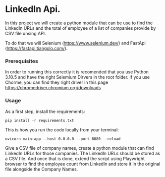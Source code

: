# LinkedIn Api.
In this project we will create a python module that can be use to find the LinkedIn URLs and the total of employee of a list of companies provide by CSV file unsing API. 

To do that we will Selenium (https://www.selenium.dev/) and FastApi (https://fastapi.tiangolo.com/).

### Prerequisites

In order to running this correctly it is recomended that you use Python 3.10.5 and have the right Selemium Dirvers in the root folder. If you use Chorme, you can find they right driver in this page https://chromedriver.chromium.org/downloads 

### Usage

As a first step, install the requirements:
```
pip install -r requirements.txt
```
This is how you run the code locally from your terminal:
```
uvicorn main:app --host 0.0.0.0 --port 8080 --reload
```



Give a CSV file of company names, create a python module that can find
LinkedIn URLs for those companies. The LinkedIn URLs should be stored as a
CSV file. And once that is done, extend the script using Playwright browser
to find the employee count from LinkedIn and store it in the original file
alongside the Company Names.
